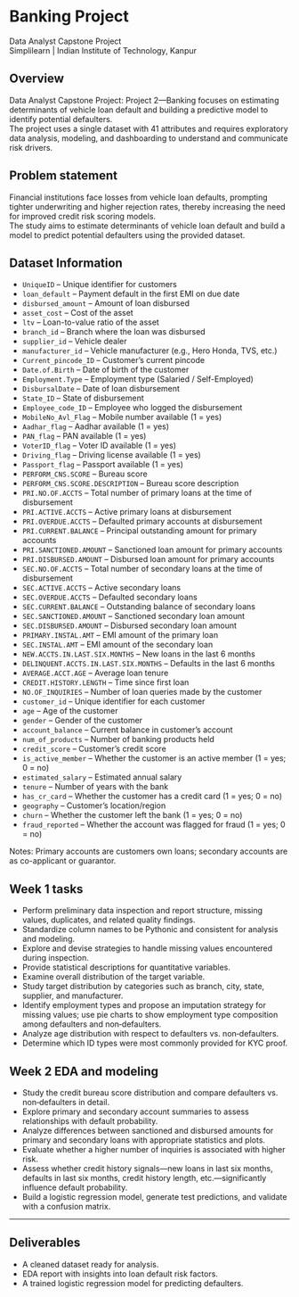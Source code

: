 # Banking Project

Data Analyst Capstone Project  
Simplilearn | Indian Institute of Technology, Kanpur

## Overview

Data Analyst Capstone Project: Project 2—Banking focuses on estimating determinants of vehicle loan default and building a predictive model to identify potential defaulters.  
The project uses a single dataset with 41 attributes and requires exploratory data analysis, modeling, and dashboarding to understand and communicate risk drivers.

## Problem statement

Financial institutions face losses from vehicle loan defaults, prompting tighter underwriting and higher rejection rates, thereby increasing the need for improved credit risk scoring models.  
The study aims to estimate determinants of vehicle loan default and build a model to predict potential defaulters using the provided dataset.


## Dataset Information

- `UniqueID` – Unique identifier for customers  
- `loan_default` – Payment default in the first EMI on due date  
- `disbursed_amount` – Amount of loan disbursed  
- `asset_cost` – Cost of the asset  
- `ltv` – Loan-to-value ratio of the asset  
- `branch_id` – Branch where the loan was disbursed  
- `supplier_id` – Vehicle dealer  
- `manufacturer_id` – Vehicle manufacturer (e.g., Hero Honda, TVS, etc.)  
- `Current_pincode_ID` – Customer’s current pincode  
- `Date.of.Birth` – Date of birth of the customer  
- `Employment.Type` – Employment type (Salaried / Self-Employed)  
- `DisbursalDate` – Date of loan disbursement  
- `State_ID` – State of disbursement  
- `Employee_code_ID` – Employee who logged the disbursement  
- `MobileNo_Avl_Flag` – Mobile number available (1 = yes)  
- `Aadhar_flag` – Aadhar available (1 = yes)  
- `PAN_flag` – PAN available (1 = yes)  
- `VoterID_flag` – Voter ID available (1 = yes)  
- `Driving_flag` – Driving license available (1 = yes)  
- `Passport_flag` – Passport available (1 = yes)  
- `PERFORM_CNS.SCORE` – Bureau score  
- `PERFORM_CNS.SCORE.DESCRIPTION` – Bureau score description  
- `PRI.NO.OF.ACCTS` – Total number of primary loans at the time of disbursement  
- `PRI.ACTIVE.ACCTS` – Active primary loans at disbursement  
- `PRI.OVERDUE.ACCTS` – Defaulted primary accounts at disbursement  
- `PRI.CURRENT.BALANCE` – Principal outstanding amount for primary accounts  
- `PRI.SANCTIONED.AMOUNT` – Sanctioned loan amount for primary accounts  
- `PRI.DISBURSED.AMOUNT` – Disbursed loan amount for primary accounts  
- `SEC.NO.OF.ACCTS` – Total number of secondary loans at the time of disbursement  
- `SEC.ACTIVE.ACCTS` – Active secondary loans  
- `SEC.OVERDUE.ACCTS` – Defaulted secondary loans  
- `SEC.CURRENT.BALANCE` – Outstanding balance of secondary loans  
- `SEC.SANCTIONED.AMOUNT` – Sanctioned secondary loan amount  
- `SEC.DISBURSED.AMOUNT` – Disbursed secondary loan amount  
- `PRIMARY.INSTAL.AMT` – EMI amount of the primary loan  
- `SEC.INSTAL.AMT` – EMI amount of the secondary loan  
- `NEW.ACCTS.IN.LAST.SIX.MONTHS` – New loans in the last 6 months  
- `DELINQUENT.ACCTS.IN.LAST.SIX.MONTHS` – Defaults in the last 6 months  
- `AVERAGE.ACCT.AGE` – Average loan tenure  
- `CREDIT.HISTORY.LENGTH` – Time since first loan  
- `NO.OF_INQUIRIES` – Number of loan queries made by the customer  
- `customer_id` – Unique identifier for each customer  
- `age` – Age of the customer  
- `gender` – Gender of the customer  
- `account_balance` – Current balance in customer’s account  
- `num_of_products` – Number of banking products held  
- `credit_score` – Customer’s credit score  
- `is_active_member` – Whether the customer is an active member (1 = yes; 0 = no)  
- `estimated_salary` – Estimated annual salary  
- `tenure` – Number of years with the bank  
- `has_cr_card` – Whether the customer has a credit card (1 = yes; 0 = no)  
- `geography` – Customer’s location/region  
- `churn` – Whether the customer left the bank (1 = yes; 0 = no)  
- `fraud_reported` – Whether the account was flagged for fraud (1 = yes; 0 = no)  

Notes: Primary accounts are customers own loans; secondary accounts are as co-applicant or guarantor.

## Week 1 tasks

- Perform preliminary data inspection and report structure, missing values, duplicates, and related quality findings.
- Standardize column names to be Pythonic and consistent for analysis and modeling.
- Explore and devise strategies to handle missing values encountered during inspection.
- Provide statistical descriptions for quantitative variables.
- Examine overall distribution of the target variable.
- Study target distribution by categories such as branch, city, state, supplier, and manufacturer.
- Identify employment types and propose an imputation strategy for missing values; use pie charts to show employment type composition among defaulters and non‑defaulters.
- Analyze age distribution with respect to defaulters vs. non‑defaulters.
- Determine which ID types were most commonly provided for KYC proof.

## Week 2 EDA and modeling

- Study the credit bureau score distribution and compare defaulters vs. non‑defaulters in detail.
- Explore primary and secondary account summaries to assess relationships with default probability.
- Analyze differences between sanctioned and disbursed amounts for primary and secondary loans with appropriate statistics and plots.
- Evaluate whether a higher number of inquiries is associated with higher risk.
- Assess whether credit history signals—new loans in last six months, defaults in last six months, credit history length, etc.—significantly influence default probability.
- Build a logistic regression model, generate test predictions, and validate with a confusion matrix.

---

## Deliverables

- A cleaned dataset ready for analysis.  
- EDA report with insights into loan default risk factors.  
- A trained logistic regression model for predicting defaulters.
